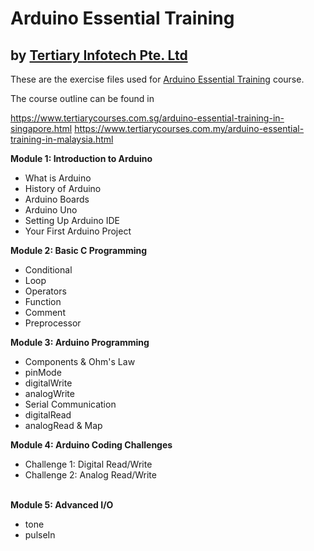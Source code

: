 # Arduino Essential Training
## by [Tertiary Infotech Pte. Ltd](https://www.tertiarycourses.com.sg/)

These are the exercise files used for [Arduino Essential Training](https://www.tertiarycourses.com.sg/arduino-essential-training-in-singapore.html) course. 

The course outline can be found in 

https://www.tertiarycourses.com.sg/arduino-essential-training-in-singapore.html
https://www.tertiarycourses.com.my/arduino-essential-training-in-malaysia.html

<p><strong>Module 1: Introduction to Arduino</strong></p>
<ul>
<li>What is Arduino</li>
<li>History of Arduino</li>
<li>Arduino Boards</li>
<li>Arduino Uno</li>
<li>Setting Up Arduino IDE</li>
<li>Your First Arduino Project</li>
</ul>
<p><strong>Module 2: Basic C Programming</strong></p>
<ul>
<li>Conditional</li>
<li>Loop</li>
<li>Operators</li>
<li>Function</li>
<li>Comment</li>
<li>Preprocessor</li>
</ul>
<p><strong>Module 3: Arduino Programming</strong></p>
<ul>
<li>Components &amp; Ohm's Law</li>
<li>pinMode</li>
<li>digitalWrite</li>
<li>analogWrite</li>
<li>Serial Communication</li>
<li>digitalRead</li>
<li>analogRead &amp; Map</li>
</ul>
<p><strong>Module 4: Arduino Coding Challenges</strong></p>
<ul>
<li>Challenge 1: Digital Read/Write</li>
<li>Challenge 2: Analog Read/Write</li>
</ul>
<p><br /><strong>Module 5: Advanced I/O</strong></p>
<ul>
<li>tone</li>
<li>pulseIn</li>
</ul>
